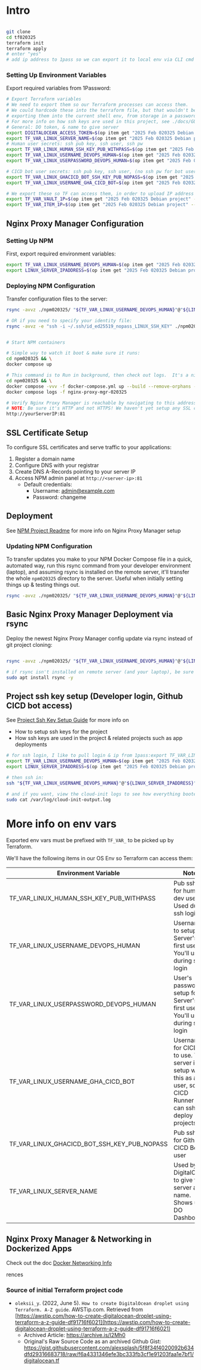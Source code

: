 # Intro

```bash

git clone
cd tf020325
terraform init
terraform apply
# enter "yes"
# add ip address to 1pass so we can export it to local env via CLI cmd

```

### Setting Up Environment Variables

Export required variables from 1Password:

```bash
# Export Terraform variables
# We need to export them so our Terraform processes can access them.
# We could hardcode these into the terraform file, but that wouldn't be as secure as
# exporting them into the current shell env, from storage in a password manager (1password in this case)
# For more info on how ssh keys are used in this project, see ./docs/GUIDE-SSH-KEY-SETUP.md
# General: DO token, & name to give server
export DIGITALOCEAN_ACCESS_TOKEN=$(op item get "2025 Feb 020325 Debian project" --fields label=DIGITAL_OCEAN_TOKEN) &&
export TF_VAR_LINUX_SERVER_NAME=$(op item get "2025 Feb 020325 Debian project" --fields label=LINUX_SERVER_NAME) &&
# Human user secrets: ssh pub key, ssh user, ssh pw
export TF_VAR_LINUX_HUMAN_SSH_KEY_PUB_WITHPASS=$(op item get "2025 Feb 020325 Debian project" --fields label=id_ed25519_withpass_DO_TF_HUMAN_PUB_SSH_KEY) &&
export TF_VAR_LINUX_USERNAME_DEVOPS_HUMAN=$(op item get "2025 Feb 020325 Debian project" --fields label=LINUX_USERNAME_DEVOPS_HUMAN) &&
export TF_VAR_LINUX_USERPASSWORD_DEVOPS_HUMAN=$(op item get "2025 Feb 020325 Debian project" --fields label=LINUX_USERPASSWORD_DEVOPS_HUMAN) &&

# CICD bot user secrets: ssh pub key, ssh user, (no ssh pw for bot user)
export TF_VAR_LINUX_GHACICD_BOT_SSH_KEY_PUB_NOPASS=$(op item get "2025 Feb 020325 Debian project" --fields label=id_ed25519_nopass_GHACICD_BOT_PUB_SSH_KEY) &&
export TF_VAR_LINUX_USERNAME_GHA_CICD_BOT=$(op item get "2025 Feb 020325 Debian project" --fields label=LINUX_USERNAME_GHA_CICD_BOT) &&

# We export these so TF can access them, in order to upload IP address for us ("LINUX_SERVER_IPADDRESS")
export TF_VAR_VAULT_1P=$(op item get "2025 Feb 020325 Debian project" --fields label=VAULT_1P) &&
export TF_VAR_ITEM_1P=$(op item get "2025 Feb 020325 Debian project" --fields label=ITEM_1P)


```

## Nginx Proxy Manager Configuration

### Setting Up NPM

First, export required environment variables:

```bash
export TF_VAR_LINUX_USERNAME_DEVOPS_HUMAN=$(op item get "2025 Feb 020325 Debian project" --fields label=LINUX_USERNAME_DEVOPS_HUMAN) && \
export LINUX_SERVER_IPADDRESS=$(op item get "2025 Feb 020325 Debian project" --fields label=LINUX_SERVER_IPADDRESS)
```

### Deploying NPM Configuration

Transfer configuration files to the server:

```bash
rsync -avvz ./npm020325/ "${TF_VAR_LINUX_USERNAME_DEVOPS_HUMAN}"@"${LINUX_SERVER_IPADDRESS}":~/npm020325

# OR if you need to specify your identity file:
rsync -avvz -e "ssh -i ~/.ssh/id_ed25519_nopass_LINUX_SSH_KEY" ./npm020325/ "${TF_VAR_LINUX_USERNAME_DEVOPS_HUMAN}"@"${LINUX_SERVER_IPADDRESS}":~/npm020325


# Start NPM containers

# Simple way to watch it boot & make sure it runs:
cd npm020325 && \
docker compose up

# This command is to Run in background, then check out logs.  It's a nice way to view the running container, while leaving it running after you exit the logs view.:
cd npm020325 && \
docker compose -vvv -f docker-compose.yml up --build --remove-orphans -d && \
docker compose logs -f nginx-proxy-mgr-020325

# Verify Nginx Proxy Manager is reachable by navigating to this address on your browser:
# NOTE: Be sure it's HTTP and not HTTPS! We haven't yet setup any SSL certs, so HTTPS won't reach anything
http://yourServerIP:81
```

## SSL Certificate Setup

To configure SSL certificates and serve traffic to your applications:

1. Register a domain name
2. Configure DNS with your registrar
3. Create DNS A-Records pointing to your server IP
4. Access NPM admin panel at `http://<server-ip>:81`
   - Default credentials:
     - Username: admin@example.com
     - Password: changeme

## Deployment

See [NPM Project Readme](./npm020325/README.md) for more info on Nginx Proxy Manager setup

### Updating NPM Configuration

To transfer updates you make to your NPM Docker Compose file in a quick, automated way, run this rsync command from your developer environment (laptop), and assuming rsync is installed on the remote server, it'll transfer the whole `npm020325` directory to the server. Useful when initially setting things up & testing things out.

```bash
rsync -avvz ./npm020325/ "${TF_VAR_LINUX_USERNAME_DEVOPS_HUMAN}"@"${LINUX_SERVER_IPADDRESS}":~/npm020325

```

## Basic Nginx Proxy Manager Deployment via rsync

Deploy the newest Nginx Proxy Manager config update via rsync instead of git project cloning:

```bash

rsync -avvz ./npm020325/ "${TF_VAR_LINUX_USERNAME_DEVOPS_HUMAN}"@"${LINUX_SERVER_IPADDRESS}":~/npm020325

# if rsync isn't installed on remote server (and your laptop), be sure to install it first.  For debian, for example:
sudo apt install rsync -y

```

## Project ssh key setup (Developer login, Github CICD bot access)

See [Project Ssh Key Setup Guide](./docs/GUIDE-SSH-KEY-SETUP.md) for more info on

- How to setup ssh keys for the project
- How ssh keys are used in the project & related projects such as app deployments

```bash
# for ssh login, I like to pull login & ip from 1pass:export TF_VAR_LINUX_USERNAME_DEVOPS_HUMAN=$(op item get "2025 Feb 020325 Debian project" --fields label=LINUX_USERNAME_DEVOPS_HUMAN) && \
export TF_VAR_LINUX_USERNAME_DEVOPS_HUMAN=$(op item get "2025 Feb 020325 Debian project" --fields label=LINUX_USERNAME_DEVOPS_HUMAN) && \
export LINUX_SERVER_IPADDRESS=$(op item get "2025 Feb 020325 Debian project" --fields label=LINUX_SERVER_IPADDRESS)

# then ssh in:
ssh "${TF_VAR_LINUX_USERNAME_DEVOPS_HUMAN}"@"${LINUX_SERVER_IPADDRESS}"

# and if you want, view the cloud-init logs to see how everything booted & make sure cloud init installed what it's supposed to (see bottom of ./terraform-server--Debian-Jan2025-PortfolioEtc/yamlScripts/with-envVars.yaml file)
sudo cat /var/log/cloud-init-output.log
```

# More info on env vars

Exported env vars must be prefixed with `TF_VAR_` to be picked up by Terraform.

We'll have the following items in our OS Env so Terraform can access them:

| Environment Variable                        | Notes                                                                                                                     | Example Value                                                                                                                                |
| ------------------------------------------- | ------------------------------------------------------------------------------------------------------------------------- | -------------------------------------------------------------------------------------------------------------------------------------------- |
| TF_VAR_LINUX_HUMAN_SSH_KEY_PUB_WITHPASS     | Pub ssh key for human dev user. Used during ssh login                                                                     | [More Info](https://docs.github.com/en/authentication/connecting-to-github-with-ssh/generating-a-new-ssh-key-and-adding-it-to-the-ssh-agent) |
| TF_VAR_LINUX_USERNAME_DEVOPS_HUMAN          | Username to setup as Server's first user. You'll use it during ssh login                                                  | bobDev                                                                                                                                       |
| TF_VAR_LINUX_USERPASSWORD_DEVOPS_HUMAN      | User's password to setup for Server's first user. You'll use it during ssh login                                          |                                                                                                                                              |
| TF_VAR_LINUX_USERNAME_GHA_CICD_BOT          | Username for CICD Bot to use. The server is setup with this as a user, so a CICD Runner bot can ssh in to deploy projects | githubCICDBotUser                                                                                                                            |
| TF_VAR_LINUX_GHACICD_BOT_SSH_KEY_PUB_NOPASS | Pub ssh key for Github CICD Bot user                                                                                      | [More Info](https://docs.github.com/en/authentication/connecting-to-github-with-ssh/generating-a-new-ssh-key-and-adding-it-to-the-ssh-agent) |
| TF_VAR_LINUX_SERVER_NAME                    | Used by DigitalOcean to give the server a name. Shows up in DO Dashboard                                                  | server020325-debianNpm                                                                                                                       |

## Nginx Proxy Manager & Networking in Dockerized Apps

Check out the doc [Docker Networking Info](./docs/DOCKER-NETWORK-INFO.md)

rences

### Source of initial Terraform project code

- `oleksii_y`. (2022, June 5). `How to create DigitalOcean droplet using Terraform. A-Z guide`. AWSTip.com. Retrieved from [https://awstip.com/how-to-create-digitalocean-droplet-using-terraform-a-z-guide-df91716f6021](https://awstip.com/how-to-create-digitalocean-droplet-using-terraform-a-z-guide-df91716f6021)
  - Archived Article: https://archive.is/I2Mh0
  - Original's Raw Source Code as an archived Github Gist: https://gist.githubusercontent.com/alexsplash/5f8f34f4020092b634dfd29316683718/raw/f6a4331346efe3bc333fb3cf1e91203faa1e7bf1/digitalocean.tf
